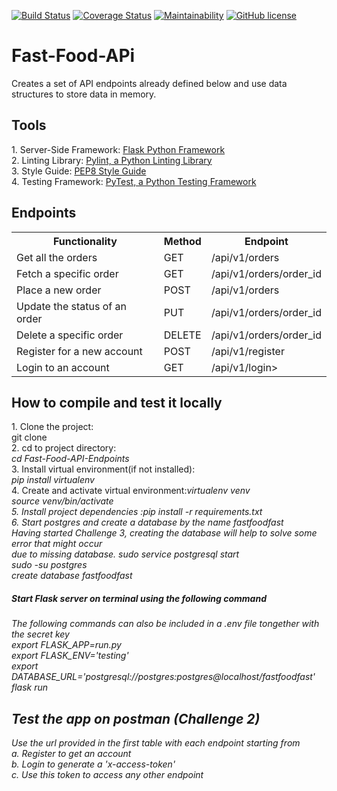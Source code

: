 [![Build Status](https://travis-ci.org/PromasterGuru/Fast-Food-API-Endpoints.svg?branch=bg-updates-160539838)](https://travis-ci.org/PromasterGuru/Fast-Food-API-Endpoints)  [![Coverage Status](https://coveralls.io/repos/github/PromasterGuru/Fast-Food-API-Endpoints/badge.svg?branch=bg-updates-160539838)](https://coveralls.io/github/PromasterGuru/Fast-Food-API-Endpoints?branch=bg-updates-160539838)   [![Maintainability](https://api.codeclimate.com/v1/badges/997b349df6f552d352b5/maintainability)](https://codeclimate.com/github/PromasterGuru/Fast-Food-API-Endpoints/maintainability)    [![GitHub license](https://img.shields.io/github/license/PromasterGuru/Fast-Food-APi.svg)](https://github.com/PromasterGuru/Fast-Food-APi/blob/master/LICENSE)


# Fast-Food-APi
Creates a set of API endpoints already defined below and use data structures to store data in memory.
<h2>Tools</h2>
1. Server-Side Framework: <a href ="http://flask.pocoo.org/">Flask Python Framework</a><br>
2. Linting Library: <a href ="https://www.pylint.org/">Pylint, a Python Linting Library</a><br>
3. Style Guide: <a href ="https://www.python.org/dev/peps/pep-0008/">PEP8 Style Guide</a><br>
4. Testing Framework: <a href ="https://docs.pytest.org/en/latest/">PyTest, a Python Testing Framework</a><br>

<h2>Endpoints</h2>
<table>
  <tr>
    <th>Functionality</th>
    <th>Method</th>
    <th>Endpoint</th>
  </tr>
  <tr>
    <td>Get all the orders</td>
    <td>GET</td>
    <td>/api/v1/orders</td>
  </tr>
  </tr>
  <tr>
    <td>Fetch a specific order</td>
    <td>GET</td>
    <td>/api/v1/orders/order_id<order_id></td>
  </tr>
  <tr>
    <td>Place a new order</td>
    <td>POST</td>
    <td>/api/v1/orders</td>
  </tr>
  <tr>
    <td>Update the status of an order</td>
    <td>PUT</td>
    <td>/api/v1/orders/order_id</td>
  </tr>
  <tr>
    <td>Delete a specific order</td>
    <td>DELETE</td>
    <td>/api/v1/orders/order_id</td>
  </tr>
  <tr>
    <td>Register for a new account</td>
    <td>POST</td>
    <td>/api/v1/register</td>
  </tr>
  <tr>
    <td>Login to an account</td>
    <td>GET</td>
    <td>/api/v1/login></td>
  </tr>
</table>

<h2> How to compile and test it locally </h2>
1. Clone the project:<br>git clone <a href ="https://github.com/PromasterGuru/Fast-Food-APi.git"></a></i><br>
2. cd to project directory: <br><i>cd Fast-Food-API-Endpoints</i><br>
3. Install virtual environment(if not installed):<br> <i>pip install virtualenv</i><br>
4. Create and activate virtual environment:<i>virtualenv venv<i><br><i>source venv/bin/activate</i><br>
5. Install project dependencies :<i>pip install -r requirements.txt</i><br>
6. Start postgres and create a database by the name <i>fastfoodfast</i><br>
<i>Having started Challenge 3, creating the database will help to solve some error that might occur<br> due to missing database.</i>
<i>sudo service postgresql start</i><br>
<i>sudo -su postgres</i><br>
<i>create database fastfoodfast</i>

<h5>Start Flask server on terminal using the following command</h5>
<i>The following commands can also be included in a .env file tongether with the secret key</i><br>
<i>export FLASK_APP=run.py</i><br>
<i>export FLASK_ENV='testing'</i><br>
<i>export DATABASE_URL='postgresql://postgres:postgres@localhost/fastfoodfast'</i><br>
<i>flask run<i>
<h2>Test the app on postman (Challenge 2)</h2>
<i>Use the url provided in the first table with each endpoint starting from</i><br>
a. Register to get an account<br>
b. Login to generate a 'x-access-token'<br>
c. Use this token to access any other endpoint
